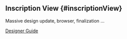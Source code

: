 ## Inscription View {#inscriptionView}

Massive design update, browser, finalization ...

<div class="short-links">
	<a href="${docBaseUrl}/designer-guide/process-modeling/process-modeling/process-inscription-editor-view.html"
		target="_blank" rel="noopener noreferrer">
		<i class="si si-book"></i> Designer Guide
	</a>
</div>
